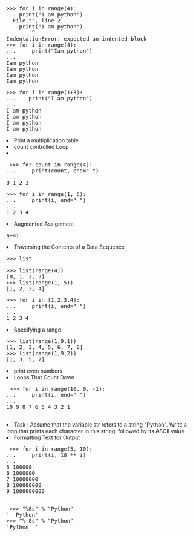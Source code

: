 <pre>
>>> for i in range(4):
... print("I am python")
  File "<stdin>", line 2
    print("I am python")
        ^
IndentationError: expected an indented block
>>> for i in range(4):
...     print("Iam python")
... 
Iam python
Iam python
Iam python
Iam python
</pre>

<pre>
>>> for i in range(1+3):
...    print("I am python")
... 
I am python
I am python
I am python
I am python
</pre>

<li> Print a multiplication table</li>

<li>count controlled Loop<li>
  
 <pre>
 >>> for count in range(4):
...     print(count, end=" ")
... 
0 1 2 3 
</pre>

<pre>
>>> for i in range(1, 5):
...     print(i, end=" ")
... 
1 2 3 4 
</pre>

<li>Augmented Assignment </li>
<pre>
a+=1
</pre>

<li>Traversing the Contents of a Data Sequence </li>
<pre>
>>> list
<class 'list'>
>>> list(range(4))
[0, 1, 2, 3]
>>> list(range(1, 5))
[1, 2, 3, 4]
</pre>

<pre>
>>> for i in [1,2,3,4]:
...     print(i, end=" ")
... 
1 2 3 4
</pre>

<li> Specifying a range</li>

<pre>
>>> list(range(1,9,1))
[1, 2, 3, 4, 5, 6, 7, 8]
>>> list(range(1,9,2))
[1, 3, 5, 7]
</pre>

<li>print even numbers </li>
 
 <li>Loops That Count Down </li>
 
 <pre>
 >>> for i in range(10, 0, -1):
...     print(i, end=" ")
... 
10 9 8 7 6 5 4 3 2 1
 </pre>
 
 <li> Task : Assume that the variable str refers to a string "Python". Write a loop that prints each character in this string, followed by its ASCII value </li>
 
 <li> Formatting Text for Output </li>
 <pre>
 >>> for i in range(5, 10):
...     print(i, 10 ** i)
... 
5 100000
6 1000000
7 10000000
8 100000000
9 1000000000
 </pre>
 
 <pre>
 >>> "%8s" % "Python"
'  Python'
>>> "%-8s" % "Python"
'Python  '
 </pre>
